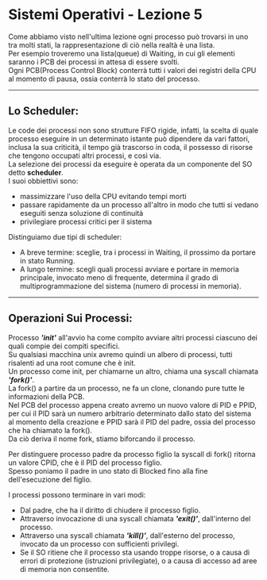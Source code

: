 <script type="text/javascript"
  src="https://cdnjs.cloudflare.com/ajax/libs/mathjax/2.7.0/MathJax.js?config=TeX-AMS_CHTML">
</script>
<script type="text/x-mathjax-config">
  MathJax.Hub.Config({
    tex2jax: {
      inlineMath: [['$','$'], ['\\(','\\)']],
      processEscapes: true},
      jax: ["input/TeX","input/MathML","input/AsciiMath","output/CommonHTML"],
      extensions: ["tex2jax.js","mml2jax.js","asciimath2jax.js","MathMenu.js","MathZoom.js","AssistiveMML.js", "[Contrib]/a11y/accessibility-menu.js"],
      TeX: {
      extensions: ["AMSmath.js","AMSsymbols.js","noErrors.js","noUndefined.js"],
      equationNumbers: {
      autoNumber: "AMS"
      }
    }
  });
</script>

# Sistemi Operativi - Lezione 5  

Come abbiamo visto nell'ultima lezione ogni processo può trovarsi in uno tra molti stati, la rappresentazione di ciò nella realtà è una lista.  
Per esempio troveremo una lista(queue) di Waiting, in cui gli elementi saranno i PCB dei processi in attesa di essere svolti.  
Ogni PCB(Process Control Block) conterrà tutti i valori dei registri della CPU al momento di pausa, ossia conterrà lo stato del processo.  

---
Lo Scheduler:
-------------

Le code dei processi non sono strutture FIFO rigide, infatti, la scelta di quale processo eseguire in un determinato istante può dipendere da vari fattori, inclusa la sua criticità, il tempo già trascorso in coda, il possesso di risorse che tengono occupati altri processi, e così via.  
La selezione dei processi da eseguire è operata da un componente del SO detto **scheduler**.  
I suoi obbiettivi sono:  
- massimizzare l'uso della CPU evitando tempi morti  
- passare rapidamente da un processo all'altro in modo che tutti si vedano eseguiti senza soluzione di continuità  
- privilegiare processi critici per il sistema  

Distinguiamo due tipi di scheduler:  
- A breve termine: sceglie, tra i processi in Waiting, il prossimo da portare in stato Running.  
- A lungo termine: scegli quali processi avviare e portare in memoria principale, invocato meno di frequente, determina il grado di multiprogrammazione del sistema (numero di processi in memoria).  

---
Operazioni Sui Processi:
------------------------

Processo ***'init'*** all'avvio ha come compito avviare altri processi ciascuno dei quali compie dei compiti specifici.  
Su qualsiasi macchina unix avremo quindi un albero di processi, tutti risalenti ad una root comune che è init.  
Un processo come init, per chiamarne un altro, chiama una syscall chiamata ***'fork()'***.  
La fork() a partire da un processo, ne fa un clone, clonando pure tutte le informazioni della PCB.  
Nel PCB del processo appena creato avremo un nuovo valore di PID e PPID, per cui il PID sarà un numero arbitrario determinato dallo stato del sistema al momento della creazione e PPID sarà il PID del padre, ossia del processo che ha chiamato la fork().  
Da ciò deriva il nome fork, stiamo biforcando il processo.  

Per distinguere processo padre da processo figlio la syscall di fork() ritorna un valore CPID, che è il PID del processo figlio.  
Spesso poniamo il padre in uno stato di Blocked fino alla fine dell'esecuzione del figlio.  

I processi possono terminare in vari modi:  
- Dal padre, che ha il diritto di chiudere il processo figlio.  
- Attraverso invocazione di una syscall chiamata ***'exit()'***, dall'interno del processo.  
- Attraverso una syscall chiamata ***'kill()'***, dall'esterno del processo, invocato da un processo con sufficienti privilegi.  
- Se il SO ritiene che il processo sta usando troppe risorse, o a causa di errori di protezione (istruzioni privilegiate), o a causa di accesso ad aree di memoria non consentite.  
